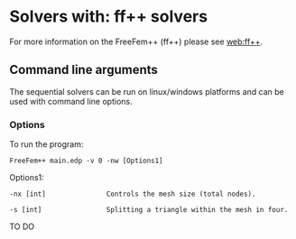 # Solvers with: ff++ solvers #

For more information on the FreeFem++ (ff++) please see [web:ff++](https://www.freefem.org). 


## Command line arguments ##

The sequential solvers can be run on linux/windows platforms and can be used with command line options. 

### Options ###

To run the program:

```
FreeFem++ main.edp -v 0 -nw [Options1]
```

Options1:
```
-nx [int]				Controls the mesh size (total nodes).
```

```
-s [int]				Splitting a triangle within the mesh in four.
```


TO DO
